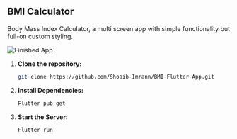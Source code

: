 
## BMI Calculator 

Body Mass Index Calculator, a multi screen app with simple functionality but full-on custom styling. 

![Finished App](./demo.gif)

1. **Clone the repository:**

    ```bash
    git clone https://github.com/Shoaib-Imrann/BMI-Flutter-App.git
    ```

2. **Install Dependencies:**

    ```bash
    Flutter pub get
    ```

3. **Start the Server:**

    ```bash
    Flutter run
    ```